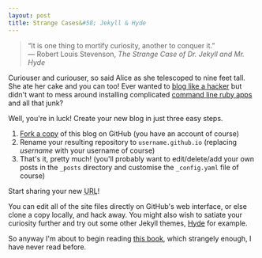 ```yaml
---
layout: post
title: Strange Cases&#58; Jekyll & Hyde
---
```


>“It is one thing to mortify curiosity, another to conquer it.”  
>― Robert Louis Stevenson, *The Strange Case of Dr. Jekyll and Mr. Hyde*

Curiouser and curiouser, so said Alice as she telescoped to nine feet tall. She ate her cake and you can too! Ever wanted to [blog like a hacker](http://tom.preston-werner.com/2008/11/17/blogging-like-a-hacker.html) but didn't want to mess around installing complicated [command line ruby apps](http://jekyllrb.com/docs/quickstart/) and all that junk?

Well, you're in luck! Create your new blog in just three easy steps.

1. [Fork a copy](https://github.com/phocks/phocks.github.io) of this blog on GitHub (you have an account of course)
2. Rename your resulting repository to ```username.github.io``` (replacing *username* with your username of course)
3. That's it, pretty much! (you'll probably want to edit/delete/add your own posts in the ```_posts``` directory and customise the ```_config.yaml``` file of course)

Start sharing your new <abbr title="Uniform Resource Locator. i.e. blahblah.github.io">URL</abbr>!

You can edit all of the site files directly on GitHub's web interface, or else clone a copy locally, and hack away. You might also wish to satiate your curiosity further and try out some other Jekyll themes, [Hyde](http://hyde.getpoole.com/) for example.

So anyway I'm about to begin reading [this book](http://www.amazon.com/gp/product/0141439734/ref=as_li_tl?ie=UTF8&camp=1789&creative=390957&creativeASIN=0141439734&linkCode=as2&tag=phocks-20&linkId=TTIKGAK5AAUWLA4V), which strangely enough, I have never read before.